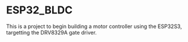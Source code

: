# ESP32_BLDC
This is a project to begin building a motor controller using the ESP32S3, targetting the DRV8329A gate driver.

